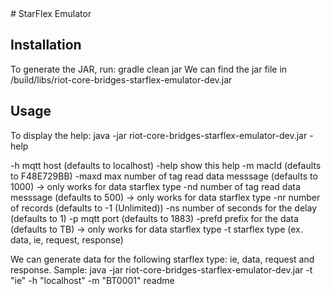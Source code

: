 <snippet>
  <content>
# StarFlex Emulator

## Installation
To generate the JAR, run: gradle clean jar
We can find the jar file in /build/libs/riot-core-bridges-starflex-emulator-dev.jar
## Usage
To display the help: java -jar riot-core-bridges-starflex-emulator-dev.jar -help

 -h <arg>       mqtt host (defaults to localhost)
 -help          show this help
 -m <arg>       macId (defaults to F48E729BB)
 -maxd <arg>    max number of tag read data messsage (defaults to 1000) -> only works for data starflex type
 -nd <arg>      number of tag read data messsage (defaults to 500) -> only works for data starflex type
 -nr <arg>      number of records (defaults to -1 (Unlimited))
 -ns <arg>      number of seconds for the delay (defaults to 1)
 -p <arg>       mqtt port (defaults to 1883)
 -prefd <arg>   prefix for the data (defaults to TB) -> only works for data starflex type
 -t <arg>       starflex type (ex. data, ie, request, response)
 
We can generate data for the following starflex type: ie, data, request and response.
Sample:
java -jar riot-core-bridges-starflex-emulator-dev.jar -t "ie" -h "localhost" -m "BT0001"
  </content>
  <tabTrigger>readme</tabTrigger>
</snippet>
